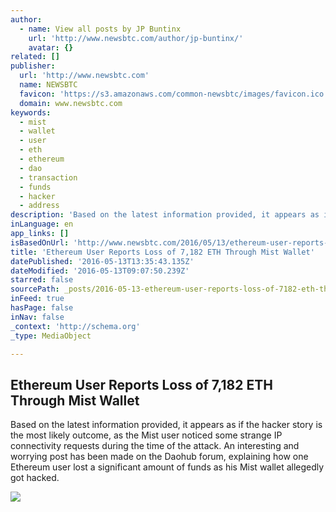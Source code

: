 ```yaml
---
author:
  - name: View all posts by JP Buntinx
    url: 'http://www.newsbtc.com/author/jp-buntinx/'
    avatar: {}
related: []
publisher:
  url: 'http://www.newsbtc.com'
  name: NEWSBTC
  favicon: 'https://s3.amazonaws.com/common-newsbtc/images/favicon.ico'
  domain: www.newsbtc.com
keywords:
  - mist
  - wallet
  - user
  - eth
  - ethereum
  - dao
  - transaction
  - funds
  - hacker
  - address
description: 'Based on the latest information provided, it appears as if the hacker story is the most likely outcome, as the Mist user noticed some strange IP connectivity requests during the time of the attack. An interesting and worrying post has been made on the Daohub forum, explaining how one Ethereum user lost a significant amount of funds as his Mist wallet allegedly got hacked.'
inLanguage: en
app_links: []
isBasedOnUrl: 'http://www.newsbtc.com/2016/05/13/ethereum-user-reports-loss-7182-eth-mist-wallet/'
title: 'Ethereum User Reports Loss of 7,182 ETH Through Mist Wallet'
datePublished: '2016-05-13T13:35:43.135Z'
dateModified: '2016-05-13T09:07:50.239Z'
starred: false
sourcePath: _posts/2016-05-13-ethereum-user-reports-loss-of-7182-eth-through-mist-wallet.md
inFeed: true
hasPage: false
inNav: false
_context: 'http://schema.org'
_type: MediaObject

---
```

<article style=""><h1>Ethereum User Reports Loss of 7,182 ETH Through Mist Wallet</h1><p>Based on the latest information provided, it appears as if the hacker story is the most likely outcome, as the Mist user noticed some strange IP connectivity requests during the time of the attack. An interesting and worrying post has been made on the Daohub forum, explaining how one Ethereum user lost a significant amount of funds as his Mist wallet allegedly got hacked.</p><img src="http://s3.amazonaws.com/main-newsbtc-images/2016/05/13094243/Ethereum-Mist.jpg" /></article>